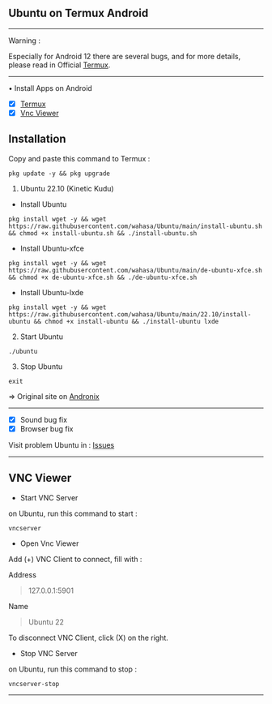## Ubuntu on Termux Android

---------
Warning :

Especially for Android 12 there are several bugs, and for more details, please read in Official [Termux](https://github.com/termux/termux-app).

---------
• Install Apps on Android
- [x] [Termux](https://github.com/termux/termux-app/releases)
- [x] [Vnc Viewer](https://play.google.com/store/apps/details?id=com.realvnc.viewer.android)

## Installation

Copy and paste this command to Termux :

```
pkg update -y && pkg upgrade
```

1. Ubuntu 22.10 (Kinetic Kudu)
* Install Ubuntu

```
pkg install wget -y && wget https://raw.githubusercontent.com/wahasa/Ubuntu/main/install-ubuntu.sh && chmod +x install-ubuntu.sh && ./install-ubuntu.sh
```

* Install Ubuntu-xfce

```
pkg install wget -y && wget https://raw.githubusercontent.com/wahasa/Ubuntu/main/de-ubuntu-xfce.sh && chmod +x de-ubuntu-xfce.sh && ./de-ubuntu-xfce.sh
```

* Install Ubuntu-lxde

```
pkg install wget -y && wget https://raw.githubusercontent.com/wahasa/Ubuntu/main/22.10/install-ubuntu && chmod +x install-ubuntu && ./install-ubuntu lxde
```

2. Start Ubuntu

```
./ubuntu
```

3. Stop Ubuntu

```
exit
```

=> Original site on [Andronix](https://github.com/AndronixApp/AndronixOrigin)

-----------
- [x] Sound bug fix
- [x] Browser bug fix

Visit problem Ubuntu in : [Issues](https://github.com/wahasa/Ubuntu/issues/1)

-----------

## VNC Viewer

* Start VNC Server

on Ubuntu, run this command to start :

```
vncserver
```

* Open Vnc Viewer

Add (+) VNC Client to connect, fill with :

Address
> 127.0.0.1:5901

Name
> Ubuntu 22

To disconnect VNC Client, click (X) on the right.

* Stop VNC Server

on Ubuntu, run this command to stop :

```
vncserver-stop
```

-------------
